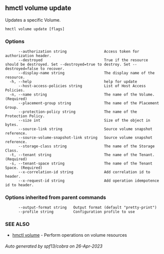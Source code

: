 ## hmctl volume update

Updates a specific Volume.

```
hmctl volume update [flags]
```

### Options

```
      --authorization string                 Access token for authorization header.
      --destroyed                            True if the resource should be destroyed. Set --destroyed=true to destroy. Set --destroyed=false to recover.
      --display-name string                  The display name of the resource.
  -h, --help                                 help for update
      --host-access-policies string          List of Host Access Policies.
  -n, --name string                          The name of the Volume. (Required)
      --placement-group string               The name of the Placement Group.
      --protection-policy string             The name of the Protection Policy.
      --size int                             Size of the object in bytes.
      --source-link string                   Source volume snapshot reference.
      --source-volume-snapshot-link string   Source volume snapshot reference.
      --storage-class string                 The name of the Storage Class.
  -t, --tenant string                        The name of the Tenant. (Required)
  -s, --tenant-space string                  The name of the Tenant Space. (Required)
      --x-correlation-id string              Add correlation id to header.
      --x-request-id string                  Add operation idempotence id to header.
```

### Options inherited from parent commands

```
      --output-format string   Output format (default "pretty-print")
      --profile string         Configuration profile to use
```

### SEE ALSO

* [hmctl volume](hmctl_volume.md)	 - Perform operations on volume resources

###### Auto generated by spf13/cobra on 26-Apr-2023
